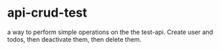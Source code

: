 # api-crud-test
a way to perform simple operations on the the test-api. Create user and todos, then deactivate them, then delete them.
